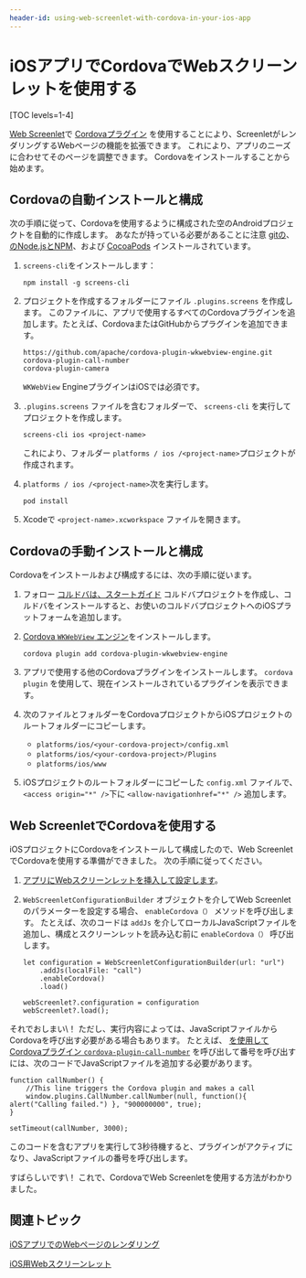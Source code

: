 ```yaml
---
header-id: using-web-screenlet-with-cordova-in-your-ios-app
---
```


# iOSアプリでCordovaでWebスクリーンレットを使用する

[TOC levels=1-4]

[Web Screenlet](/docs/7-1/tutorials/-/knowledge_base/t/rendering-web-pages-in-your-ios-app)で [Cordovaプラグイン](https://cordova.apache.org/plugins/) を使用することにより、ScreenletがレンダリングするWebページの機能を拡張できます。 これにより、アプリのニーズに合わせてそのページを調整できます。 Cordovaをインストールすることから始めます。

## Cordovaの自動インストールと構成

次の手順に従って、Cordovaを使用するように構成された空のAndroidプロジェクトを自動的に作成します。 あなたが持っている必要があることに注意 [gitの](https://git-scm.com/)、 [のNode.jsとNPM](https://nodejs.org/en/)、および [CocoaPods](https://cocoapods.org/) インストールされています。

1.  `screens-cli`をインストールします：
   
        npm install -g screens-cli

2.  プロジェクトを作成するフォルダーにファイル `.plugins.screens` を作成します。 このファイルに、アプリで使用するすべてのCordovaプラグインを追加します。たとえば、CordovaまたはGitHubからプラグインを追加できます。
   
        https://github.com/apache/cordova-plugin-wkwebview-engine.git
        cordova-plugin-call-number
        cordova-plugin-camera

    `WKWebView` EngineプラグインはiOSでは必須です。

3.  `.plugins.screens` ファイルを含むフォルダーで、 `screens-cli` を実行してプロジェクトを作成します。
   
        screens-cli ios <project-name>

    これにより、フォルダー `platforms / ios /<project-name>`プロジェクトが作成されます。

4.  `platforms / ios /<project-name>`次を実行します。
   
        pod install

5.  Xcodeで `<project-name>.xcworkspace` ファイルを開きます。

## Cordovaの手動インストールと構成

Cordovaをインストールおよび構成するには、次の手順に従います。

1.  フォロー [コルドバは、スタートガイド](https://cordova.apache.org/#getstarted) コルドバプロジェクトを作成し、コルドバをインストールすると、お使いのコルドバプロジェクトへのiOSプラットフォームを追加します。

2.  [Cordova `WKWebView` エンジン](https://www.npmjs.com/package/cordova-plugin-ionic-wkwebview-engine)をインストールします。
   
        cordova plugin add cordova-plugin-wkwebview-engine

3.  アプリで使用する他のCordovaプラグインをインストールします。 `cordova plugin` を使用して、現在インストールされているプラグインを表示できます。

4.  次のファイルとフォルダーをCordovaプロジェクトからiOSプロジェクトのルートフォルダーにコピーします。

      - `platforms/ios/<your-cordova-project>/config.xml`
      - `platforms/ios/<your-cordova-project>/Plugins`
      - `platforms/ios/www`

5.  iOSプロジェクトのルートフォルダーにコピーした `config.xml` ファイルで、 `<access origin="*" />`下に `<allow-navigationhref="*" />` 追加します。

## Web ScreenletでCordovaを使用する

iOSプロジェクトにCordovaをインストールして構成したので、Web ScreenletでCordovaを使用する準備ができました。 次の手順に従ってください。

1.  [アプリにWebスクリーンレットを挿入して設定します](/docs/7-1/tutorials/-/knowledge_base/t/rendering-web-pages-in-your-ios-app)。

2.  `WebScreenletConfigurationBuilder` オブジェクトを介してWeb Screenletのパラメーターを設定する場合、 `enableCordova（）` メソッドを呼び出します。 たとえば、次のコードは `addJs` を介してローカルJavaScriptファイルを追加し、構成とスクリーンレットを読み込む前に `enableCordova（）` 呼び出します。
   
        let configuration = WebScreenletConfigurationBuilder(url: "url")
            .addJs(localFile: "call")
            .enableCordova()
            .load()
       
        webScreenlet?.configuration = configuration
        webScreenlet?.load();

それでおしまい\！ ただし、実行内容によっては、JavaScriptファイルからCordovaを呼び出す必要がある場合もあります。 たとえば、 [を使用してCordovaプラグイン `cordova-plugin-call-number`](https://www.npmjs.com/package/cordova-plugin-call-number) を呼び出して番号を呼び出すには、次のコードでJavaScriptファイルを追加する必要があります。

    function callNumber() {
        //This line triggers the Cordova plugin and makes a call
        window.plugins.CallNumber.callNumber(null, function(){ alert("Calling failed.") }, "900000000", true);
    }
    
    setTimeout(callNumber, 3000);

このコードを含むアプリを実行して3秒待機すると、プラグインがアクティブになり、JavaScriptファイルの番号を呼び出します。

すばらしいです\！ これで、CordovaでWeb Screenletを使用する方法がわかりました。

## 関連トピック

[iOSアプリでのWebページのレンダリング](/docs/7-1/tutorials/-/knowledge_base/t/rendering-web-pages-in-your-ios-app)

[iOS用Webスクリーンレット](/docs/7-1/reference/-/knowledge_base/r/web-screenlet-for-ios)
